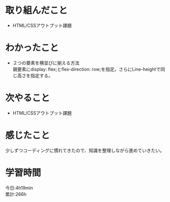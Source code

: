 # 取り組んだこと       
- HTML/CSSアウトプット課題
# わかったこと
- ２つの要素を横並びに揃える方法  
親要素にdisplay: flex;とflex-direction: row;を指定。さらにLine-heightで同じ高さを指定する。
# 次やること
- HTML/CSSアウトプット課題
# 感じたこと
少しずつコーディングに慣れてきたので、知識を整理しながら進めていきたい。
# 学習時間  
今日:4h19min  
累計:266h
